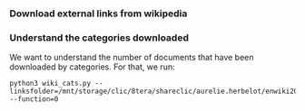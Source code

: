 ### Download external links from wikipedia


### Understand the categories downloaded
We want to understand the number of documents that have been downloaded by categories. For that, we run:

    python3 wiki_cats.py --linksfolder=/mnt/storage/clic/8tera/shareclic/aurelie.herbelot/enwiki202108/links/ --function=0


